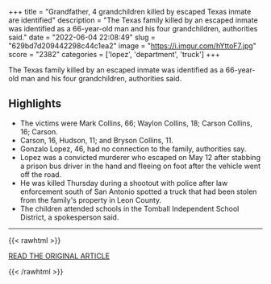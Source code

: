 +++
title = "Grandfather, 4 grandchildren killed by escaped Texas inmate are identified"
description = "The Texas family killed by an escaped inmate was identified as a 66-year-old man and his four grandchildren, authorities said."
date = "2022-06-04 22:08:49"
slug = "629bd7d209442298c44c1ea2"
image = "https://i.imgur.com/hYttoF7.jpg"
score = "2382"
categories = ['lopez', 'department', 'truck']
+++

The Texas family killed by an escaped inmate was identified as a 66-year-old man and his four grandchildren, authorities said.

## Highlights

- The victims were Mark Collins, 66; Waylon Collins, 18; Carson Collins, 16; Carson.
- Carson, 16, Hudson, 11; and Bryson Collins, 11.
- Gonzalo Lopez, 46, had no connection to the family, authorities say.
- Lopez was a convicted murderer who escaped on May 12 after stabbing a prison bus driver in the hand and fleeing on foot after the vehicle went off the road.
- He was killed Thursday during a shootout with police after law enforcement south of San Antonio spotted a truck that had been stolen from the family's property in Leon County.
- The children attended schools in the Tomball Independent School District, a spokesperson said.

---

{{< rawhtml >}}
  <p class="article-category">
    <a target="_blank" href="https://www.nbcnews.com/news/us-news/grandfather-4-grandchildren-killed-escaped-texas-inmate-are-identified-rcna31861?cid=sm_npd_nn_fb_ma">READ THE ORIGINAL ARTICLE</a>
  </p>
{{< /rawhtml >}}
